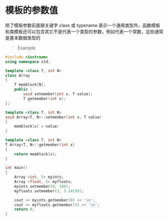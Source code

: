 
&emsp;
# 模板的参数值

除了模板参数前面跟关键字 class 或 typename 表示一个通用类型外，函数模板和类模板还可以包含其它不是代表一个类型的参数，例如代表一个常数，这些通常是基本数据类型的

>Example
```c++
#include <iostream>
using namespace std;

template <class T, int N>
class Array
{
    T memblock[N];
    public :
        void setmember(int x, T value);
        T getmember(int x);
};

template <class T, int N>
void Array<T, N>::setmember(int x, T value)
{
    memblock[x] = value;
}

template <class T, int N>
T Array<T, N>::getmember(int x)
{
    return memblock[x];
}

int main()
{
    Array <int, 5> myints;
    Array <float, 5> myfloats;
    myints.setmember(0, 100);
    myfloats.setmember(3, 3.14159);

    cout << myints.getmember(0) << '\n';
    cout << myfloats.getmember(3) << '\n';
    return 0;
}
```

